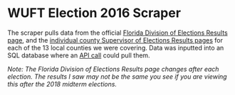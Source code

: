 # WUFT Election 2016 Scraper
The scraper pulls data from the official [Florida Division of Elections Results page](http://enight.elections.myflorida.com/), and the [individual county Supervisor of Elections Results pages](http://enight.elections.myflorida.com/CountyReportingStatus/) for each of the 13 local counties we were covering. Data was inputted into an SQL database where an [API call](../dist/election2016-results.php) could pull them.

*Note: The Florida Division of Elections Results page changes after each election. The results I saw may not be the same you see if you are viewing this after the 2018 midterm elections.*